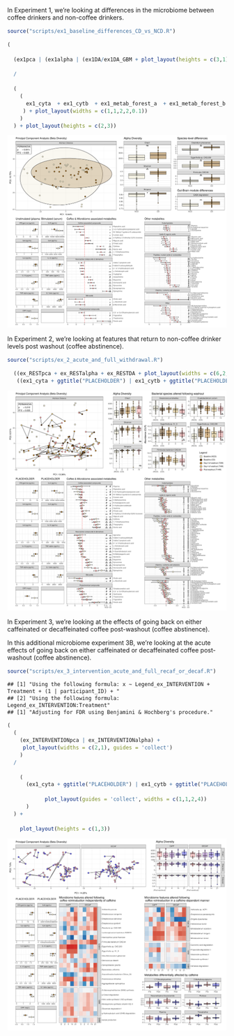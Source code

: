 <p align="justify">
<!-- README.md is generated from README.Rmd. Please edit that file -->

In Experiment 1, we’re looking at differences in the microbiome between
coffee drinkers and non-coffee drinkers.

``` r
source("scripts/ex1_baseline_differences_CD_vs_NCD.R")
```

``` r
(
  
  (ex1pca | (ex1alpha | (ex1DA/ex1DA_GBM + plot_layout(heights = c(3,1))))) 
  
  / 
  
  (
    (
      ex1_cyta  + ex1_cytb  + ex1_metab_forest_a  + ex1_metab_forest_b + plot_spacer()
     ) + plot_layout(widths = c(1,1,2,2,0.1))
    )
  ) + plot_layout(heights = c(2,3))
```

![](README_files/figure-gfm/unnamed-chunk-2-1.svg)<!-- -->

In Experiment 2, we’re looking at features that return to non-coffee
drinker levels post washout (coffee abstinence).

``` r
source("scripts/ex_2_acute_and_full_withdrawal.R")
```

``` r
  ((ex_RESTpca + ex_RESTalpha + ex_RESTDA + plot_layout(widths = c(6,2,5))) / 
   ((ex1_cyta + ggtitle("PLACEHOLDER") | ex1_cytb + ggtitle("PLACEHOLDER") | ex_REST_metab_forest_a | ex_REST_metab_forest_b | plot_spacer()) + plot_layout(widths = c(1,1,2,2, 0.1))))  + plot_layout(heights = c(4,7))
```

![](README_files/figure-gfm/unnamed-chunk-4-1.svg)<!-- -->

In Experiment 3, we’re looking at the effects of going back on either
caffeinated or decaffeinated coffee post-washout (coffee abstinence).

In this additional microbiome experiment 3B, we’re looking at the acute
effects of going back on either caffeinated or decaffeinated coffee
post-washout (coffee abstinence).

``` r
source("scripts/ex_3_intervention_acute_and_full_recaf_or_decaf.R")
```

    ## [1] "Using the following formula: x ~ Legend_ex_INTERVENTION + Treatment + (1 | participant_ID) + "
    ## [2] "Using the following formula:     Legend_ex_INTERVENTION:Treatment"                            
    ## [1] "Adjusting for FDR using Benjamini & Hochberg's procedure."

``` r
(
  (
    (ex_INTERVENTIONpca | ex_INTERVENTIONalpha) + 
     plot_layout(widths = c(2,1), guides = 'collect')
    ) 
  / 

    (
      (ex1_cyta + ggtitle("PLACEHOLDER") | ex1_cytb + ggtitle("PLACEHOLDER")  | mb_b | (((mb_a |plot_spacer()) + plot_layout(widths = c(9,1))) / ex3metab) + plot_layout(heights = c(3,2))) + 
  
            plot_layout(guides = 'collect', widths = c(1,1,2,4))
      )
  ) + 

    plot_layout(heights = c(1,3))
```

![](README_files/figure-gfm/unnamed-chunk-6-1.svg)<!-- -->
